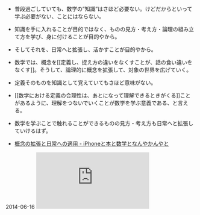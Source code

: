 - 普段過ごしていても、数学の”知識”はさほど必要ない。けどだからといって学ぶ必要がない、ことにはならない。
- 知識を手に入れることが目的ではなく、ものの見方・考え方・論理の組み立て方を学び、身に付けることが目的やから。
- そしてそれを、日常へと拡張し、活かすことが目的やから。
- 数学では、概念を[[定義し、捉え方の違いをなくすことが、話の食い違いをなくす]]。そうして、論理的に概念を拡張して、対象の世界を広げていく。
- 定義そのものを知識として覚えていてもさほど意味がない。
- [[数学における定義の合理性は、あとになって理解できるときがくる]]ことがあるように、理解をつないでいくことが数学を学ぶ意義である、と言える。
- 数学を学ぶことで触れることができるものの見方・考え方も日常へと拡張していけるはず。

- [概念の拡張と日常への適用 - iPhoneと本と数学となんやかんやと](https://choiyaki.com/p1195/)

2014-06-16
![](https://gyazo.com/904ceb4765714c92b69632ce1a093a4a.img)